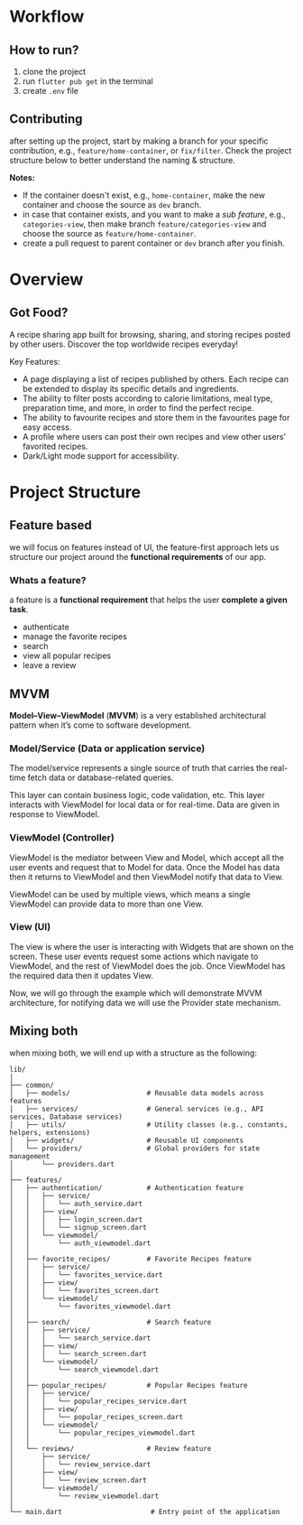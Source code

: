 # Workflow
## How to run?
1. clone the project
2. run `flutter pub get` in the terminal
3. create `.env` file

## Contributing
after setting up the project, start by making a branch for your specific contribution, e.g., `feature/home-container`, or `fix/filter`. Check the project structure below to better understand the naming & structure. 

**Notes:** 
- If the container doesn't exist, e.g., `home-container`, make the new container and choose the source as `dev` branch.
- in case that container exists, and you want to make a *sub feature*, e.g., `categories-view`, then make branch `feature/categories-view` and choose the source as `feature/home-container`. 
- create a pull request to parent container or `dev` branch after you finish. 

# Overview

## Got Food?

A recipe sharing app built for browsing, sharing, and storing recipes posted by other users. Discover the top worldwide recipes everyday!

Key Features:

- A page displaying a list of recipes published by others. Each recipe can be extended to display its specific details and ingredients.
- The ability to filter posts according to calorie limitations, meal type, preparation time, and more, in order to find the perfect recipe.
- The ability to favourite recipes and store them in the favourites page for easy access.
- A profile where users can post their own recipes and view other users’ favorited recipes.
- Dark/Light mode support for accessibility.

# Project Structure

## Feature based

we will focus on features instead of UI, the feature-first approach lets us structure our project around the **functional requirements** of our app.

### Whats a feature?

a feature is a **functional requirement** that helps the user **complete a given task**.

- authenticate
- manage the favorite recipes
- search
- view all popular recipes
- leave a review

## MVVM

**Model–View–ViewModel** (**MVVM**) is a very established architectural pattern when it’s come to software development.

### Model/Service (Data or application service)

The model/service represents a single source of truth that carries the real-time fetch data or database-related queries.

This layer can contain business logic, code validation, etc. This layer interacts with ViewModel for local data or for real-time. Data are given in response to ViewModel.

### ViewModel (Controller)

ViewModel is the mediator between View and Model, which accept all the user events and request that to Model for data. Once the Model has data then it returns to ViewModel and then ViewModel notify that data to View.

ViewModel can be used by multiple views, which means a single ViewModel can provide data to more than one View.

### View (UI)

The view is where the user is interacting with Widgets that are shown on the screen. These user events request some actions which navigate to ViewModel, and the rest of ViewModel does the job. Once ViewModel has the required data then it updates View.

Now, we will go through the example which will demonstrate MVVM architecture, for notifying data we will use the Provider state mechanism.

## Mixing both

when mixing both, we will end up with a structure as the following:

```
lib/
│
├── common/
│   ├── models/                   # Reusable data models across features
│   ├── services/                 # General services (e.g., API services, Database services)
│   ├── utils/                    # Utility classes (e.g., constants, helpers, extensions)
│   ├── widgets/                  # Reusable UI components
│   └── providers/                # Global providers for state management
│       └── providers.dart
│
├── features/
│   ├── authentication/           # Authentication feature
│   │   ├── service/
│   │   │   └── auth_service.dart
│   │   ├── view/
│   │   │   ├── login_screen.dart
│   │   │   └── signup_screen.dart
│   │   └── viewmodel/
│   │       └── auth_viewmodel.dart
│   │
│   ├── favorite_recipes/         # Favorite Recipes feature
│   │   ├── service/
│   │   │   └── favorites_service.dart
│   │   ├── view/
│   │   │   └── favorites_screen.dart
│   │   └── viewmodel/
│   │       └── favorites_viewmodel.dart
│   │
│   ├── search/                   # Search feature
│   │   ├── service/
│   │   │   └── search_service.dart
│   │   ├── view/
│   │   │   └── search_screen.dart
│   │   └── viewmodel/
│   │       └── search_viewmodel.dart
│   │
│   ├── popular_recipes/          # Popular Recipes feature
│   │   ├── service/
│   │   │   └── popular_recipes_service.dart
│   │   ├── view/
│   │   │   └── popular_recipes_screen.dart
│   │   └── viewmodel/
│   │       └── popular_recipes_viewmodel.dart
│   │
│   └── reviews/                  # Review feature
│       ├── service/
│       │   └── review_service.dart
│       ├── view/
│       │   └── review_screen.dart
│       └── viewmodel/
│           └── review_viewmodel.dart
│
└── main.dart                      # Entry point of the application
```
